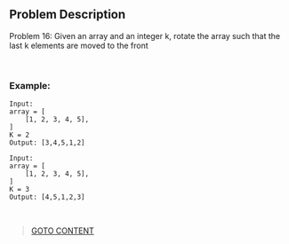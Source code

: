 ## Problem Description ##

Problem 16: Given an array and an integer k, rotate the array such that the last k elements are moved to the front

<br>
<h3> Example: </h3>

```
Input:
array = [
    [1, 2, 3, 4, 5],
]
K = 2
Output: [3,4,5,1,2]

Input:
array = [
    [1, 2, 3, 4, 5],
]
K = 3
Output: [4,5,1,2,3]

```


<br>

> <a href="https://github.com/Sazzad-Saju/Problem-Solving-For-Interviews/blob/master/README.md">GOTO CONTENT</a>
